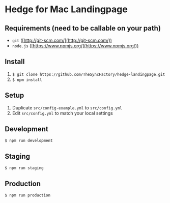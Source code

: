 Hedge for Mac Landingpage
===========================

Requirements (need to be callable on your path)
-----------------------------------------------------
* `git` ([http://git-scm.com/](http://git-scm.com/))
* `node.js` ([https://www.npmjs.org/](https://www.npmjs.org/))

Install
-------
1. `$ git clone https://github.com/TheSyncFactory/hedge-landingpage.git`
2. `$ npm install`

Setup
-----
1. Duplicate `src/config-example.yml` to `src/config.yml`
2. Edit `src/config.yml` to match your local settings

Development
-----------
`$ npm run development`

Staging
----------
`$ npm run staging`

Production
----------
`$ npm run production`

